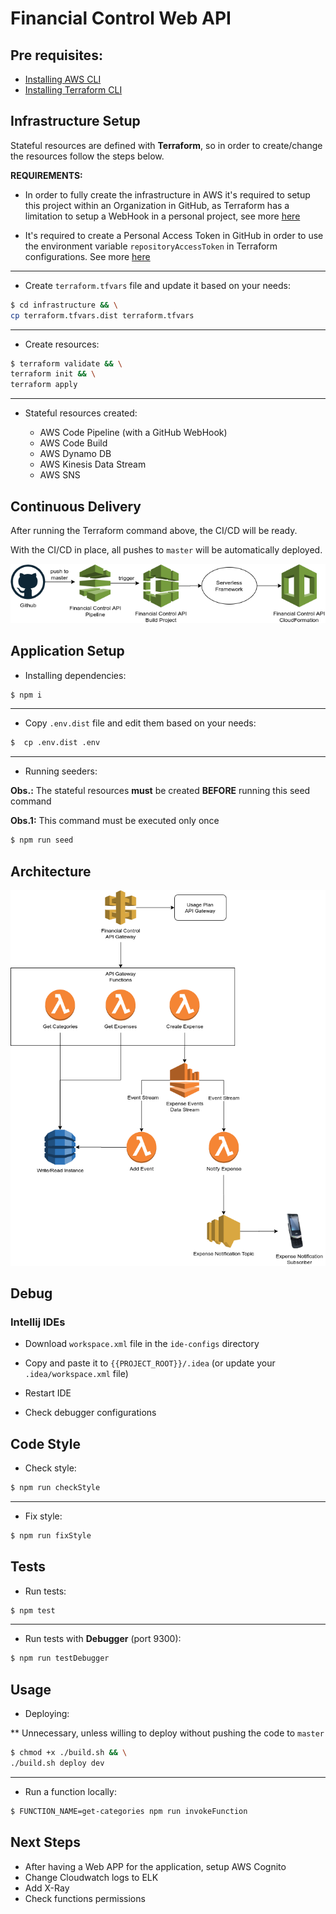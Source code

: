 # Financial Control Web API

## Pre requisites:

- [Installing AWS CLI](https://docs.aws.amazon.com/cli/latest/userguide/cli-chap-install.html)
- [Installing Terraform CLI](https://www.terraform.io/downloads.html)

## Infrastructure Setup

Stateful resources are defined with **Terraform**, so in order to create/change the resources follow the steps below.

**REQUIREMENTS:**

- In order to fully create the infrastructure in AWS it's required to setup
this project within an Organization in GitHub, as Terraform has a limitation to setup
a WebHook in a personal project, see more [here](https://www.terraform.io/docs/providers/github/r/repository_webhook.html) 

- It's required to create a Personal Access Token in GitHub in order to use the environment variable
`repositoryAccessToken` in Terraform configurations. See more [here](https://github.com/settings/tokens)
---

- Create `terraform.tfvars` file and update it based on your needs:

```bash
$ cd infrastructure && \
cp terraform.tfvars.dist terraform.tfvars
``` 

---

- Create resources:

```bash
$ terraform validate && \
terraform init && \
terraform apply
``` 

---

- Stateful resources created:

    - AWS Code Pipeline (with a GitHub WebHook)
    - AWS Code Build
    - AWS Dynamo DB
    - AWS Kinesis Data Stream
    - AWS SNS

## Continuous Delivery

After running the Terraform command above, the CI/CD will be ready.

With the CI/CD in place, all pushes to `master` will be
automatically deployed.

![CI/CD](architecture/ci_cd_diagram.png)

## Application Setup

- Installing dependencies:

```bash
$ npm i
```

---

- Copy `.env.dist` file and edit them based on your needs:

```bash
$  cp .env.dist .env
```

---

- Running seeders:

**Obs.:** The stateful resources **must** be created **BEFORE** running this seed command

**Obs.1:** This command must be executed only once

```bash
$ npm run seed
```

## Architecture

![Project Architecture](architecture/application_diagram.png)

## Debug

### Intellij IDEs

- Download `workspace.xml` file in the `ide-configs` directory

- Copy and paste it to `{{PROJECT_ROOT}}/.idea` (or update your `.idea/workspace.xml` file)

- Restart IDE

- Check debugger configurations

## Code Style

- Check style:

```bash
$ npm run checkStyle
```

---

- Fix style:

```bash
$ npm run fixStyle
```

## Tests

- Run tests:

```bash
$ npm test
```

---

- Run tests with **Debugger** (port 9300):

```bash
$ npm run testDebugger
```

## Usage

- Deploying:

** Unnecessary, unless willing to deploy without pushing the code to `master`

```bash
$ chmod +x ./build.sh && \
./build.sh deploy dev
```

---

- Run a function locally:

```bash
$ FUNCTION_NAME=get-categories npm run invokeFunction
```

## Next Steps

- After having a Web APP for the application, setup AWS Cognito
- Change Cloudwatch logs to ELK
- Add X-Ray
- Check functions permissions
